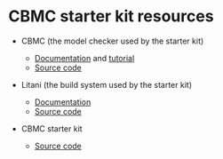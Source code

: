 # CBMC starter kit resources

* CBMC (the model checker used by the starter kit)
  * [Documentation](http://www.cprover.org/cprover-manual) and [tutorial](https://github.com/diffblue/cbmc/blob/develop/doc/cprover-manual/cbmc-tutorial.md)
  * [Source code](https://github.com/diffblue/cbmc)

* Litani (the build system used by the starter kit)
  * [Documentation](https://awslabs.github.io/aws-build-accumulator/)
  * [Source code](https://github.com/awslabs/aws-build-accumulator)

* CBMC starter kit
  * [Source code](https://github.com/model-checking/cbmc-starter-kit)

